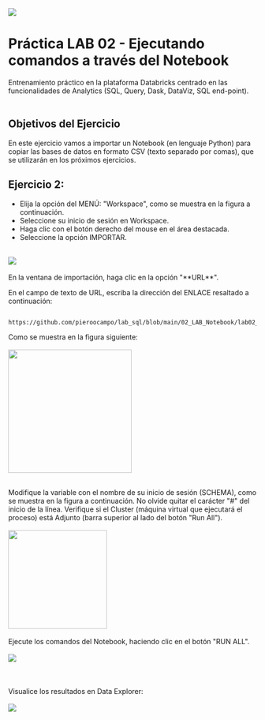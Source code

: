 
<img src="https://raw.githubusercontent.com/Databricks-BR/lab_sql/main/images/header_handson_sql.png">

# Práctica LAB 02 - Ejecutando comandos a través del Notebook

Entrenamiento práctico en la plataforma Databricks centrado en las funcionalidades de Analytics (SQL, Query, Dask, DataViz, SQL end-point).
 </br> </br>

## Objetivos del Ejercicio

En este ejercicio vamos a importar un Notebook (en lenguaje Python) para copiar las bases de datos en formato CSV (texto separado por comas), que se utilizarán en los próximos ejercicios.
 </br>

## Ejercicio 2:

* Elija la opción del MENÚ: "Workspace", como se muestra en la figura a continuación.</br>
* Seleccione su inicio de sesión en Workspace.</br>
* Haga clic con el botón derecho del mouse en el área destacada.</br>
* Seleccione la opción IMPORTAR.</br> </br>

<img src="https://raw.githubusercontent.com/pieroocampo/lab_sql/main/images/lab02_1.png">
</br></br>
En la ventana de importación, haga clic en la opción "**URL**".

En el campo de texto de URL, escriba la dirección del ENLACE resaltado a continuación:

``` html

https://github.com/pieroocampo/lab_sql/blob/main/02_LAB_Notebook/lab02_01_carga_csv.ipynb

```
Como se muestra en la figura siguiente:
</br></br>
<img src="https://raw.githubusercontent.com/Databricks-BR/lab_sql/main/images/lab02_2.png" style="height: 250px;">
</br></br>

Modifique la variable con el nombre de su inicio de sesión (SCHEMA), como se muestra en la figura a continuación.
No olvide quitar el carácter "#" del inicio de la línea.
Verifique si el Cluster (máquina virtual que ejecutará el proceso) está Adjunto (barra superior al lado del botón "Run All").
</br></br>
<img src="https://raw.githubusercontent.com/Databricks-BR/lab_sql/main/images/lab02_3.png" style="height: 200px;">
</br></br>
Ejecute los comandos del Notebook, haciendo clic en el botón "RUN ALL".
</br></br>
<img src="https://raw.githubusercontent.com/Databricks-BR/lab_sql/main/images/lab02_4.png">
</br></br> </br> </br>
Visualice los resultados en Data Explorer:
</br></br>
<img src="https://raw.githubusercontent.com/Databricks-BR/lab_sql/main/images/lab02_5.png">


